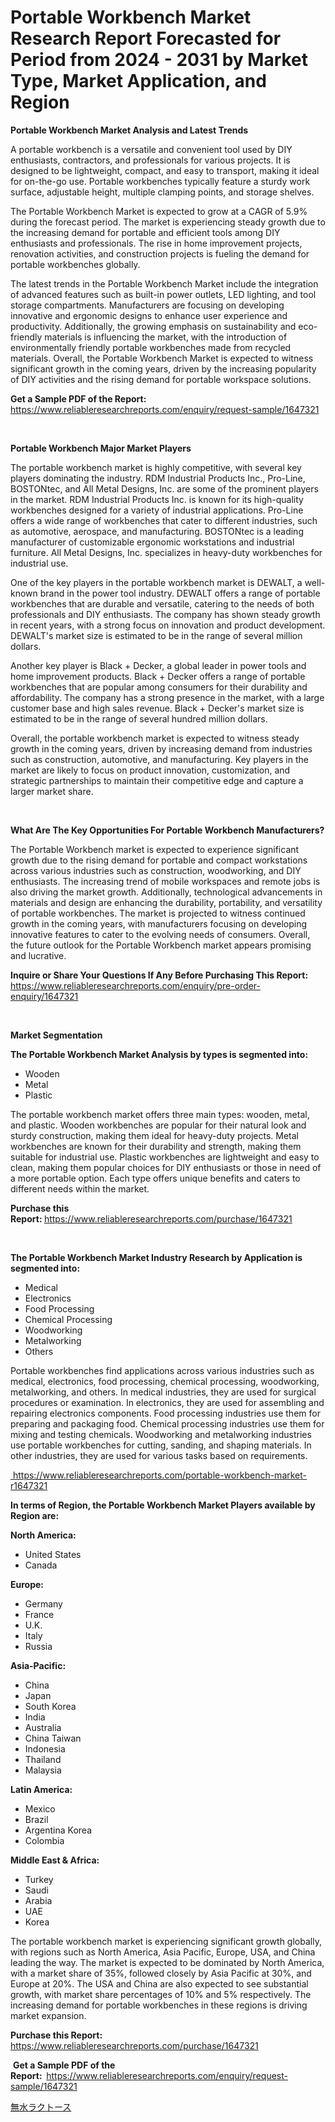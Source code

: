 <p><h1>Portable Workbench Market Research Report Forecasted for Period from 2024 -  2031 by Market Type, Market Application, and Region</h1></p><p><strong>Portable Workbench Market Analysis and Latest Trends</strong></p>
<p><p>A portable workbench is a versatile and convenient tool used by DIY enthusiasts, contractors, and professionals for various projects. It is designed to be lightweight, compact, and easy to transport, making it ideal for on-the-go use. Portable workbenches typically feature a sturdy work surface, adjustable height, multiple clamping points, and storage shelves.</p><p>The Portable Workbench Market is expected to grow at a CAGR of 5.9% during the forecast period. The market is experiencing steady growth due to the increasing demand for portable and efficient tools among DIY enthusiasts and professionals. The rise in home improvement projects, renovation activities, and construction projects is fueling the demand for portable workbenches globally.</p><p>The latest trends in the Portable Workbench Market include the integration of advanced features such as built-in power outlets, LED lighting, and tool storage compartments. Manufacturers are focusing on developing innovative and ergonomic designs to enhance user experience and productivity. Additionally, the growing emphasis on sustainability and eco-friendly materials is influencing the market, with the introduction of environmentally friendly portable workbenches made from recycled materials. Overall, the Portable Workbench Market is expected to witness significant growth in the coming years, driven by the increasing popularity of DIY activities and the rising demand for portable workspace solutions.</p></p>
<p><strong>Get a Sample PDF of the Report:&nbsp;</strong> <a href="https://www.reliableresearchreports.com/enquiry/request-sample/1647321">https://www.reliableresearchreports.com/enquiry/request-sample/1647321</a></p>
<p>&nbsp;</p>
<p><strong>Portable Workbench Major Market Players</strong></p>
<p><p>The portable workbench market is highly competitive, with several key players dominating the industry. RDM Industrial Products Inc., Pro-Line, BOSTONtec, and All Metal Designs, Inc. are some of the prominent players in the market. RDM Industrial Products Inc. is known for its high-quality workbenches designed for a variety of industrial applications. Pro-Line offers a wide range of workbenches that cater to different industries, such as automotive, aerospace, and manufacturing. BOSTONtec is a leading manufacturer of customizable ergonomic workstations and industrial furniture. All Metal Designs, Inc. specializes in heavy-duty workbenches for industrial use.</p><p>One of the key players in the portable workbench market is DEWALT, a well-known brand in the power tool industry. DEWALT offers a range of portable workbenches that are durable and versatile, catering to the needs of both professionals and DIY enthusiasts. The company has shown steady growth in recent years, with a strong focus on innovation and product development. DEWALT's market size is estimated to be in the range of several million dollars.</p><p>Another key player is Black + Decker, a global leader in power tools and home improvement products. Black + Decker offers a range of portable workbenches that are popular among consumers for their durability and affordability. The company has a strong presence in the market, with a large customer base and high sales revenue. Black + Decker's market size is estimated to be in the range of several hundred million dollars.</p><p>Overall, the portable workbench market is expected to witness steady growth in the coming years, driven by increasing demand from industries such as construction, automotive, and manufacturing. Key players in the market are likely to focus on product innovation, customization, and strategic partnerships to maintain their competitive edge and capture a larger market share.</p></p>
<p>&nbsp;</p>
<p><strong>What Are The Key Opportunities For Portable Workbench Manufacturers?</strong></p>
<p><p>The Portable Workbench market is expected to experience significant growth due to the rising demand for portable and compact workstations across various industries such as construction, woodworking, and DIY enthusiasts. The increasing trend of mobile workspaces and remote jobs is also driving the market growth. Additionally, technological advancements in materials and design are enhancing the durability, portability, and versatility of portable workbenches. The market is projected to witness continued growth in the coming years, with manufacturers focusing on developing innovative features to cater to the evolving needs of consumers. Overall, the future outlook for the Portable Workbench market appears promising and lucrative.</p></p>
<p><strong>Inquire or Share Your Questions If Any Before Purchasing This Report:</strong> <a href="https://www.reliableresearchreports.com/enquiry/pre-order-enquiry/1647321">https://www.reliableresearchreports.com/enquiry/pre-order-enquiry/1647321</a></p>
<p>&nbsp;</p>
<p><strong>Market Segmentation</strong></p>
<p><strong>The Portable Workbench Market Analysis by types is segmented into:</strong></p>
<p><ul><li>Wooden</li><li>Metal</li><li>Plastic</li></ul></p>
<p><p>The portable workbench market offers three main types: wooden, metal, and plastic. Wooden workbenches are popular for their natural look and sturdy construction, making them ideal for heavy-duty projects. Metal workbenches are known for their durability and strength, making them suitable for industrial use. Plastic workbenches are lightweight and easy to clean, making them popular choices for DIY enthusiasts or those in need of a more portable option. Each type offers unique benefits and caters to different needs within the market.</p></p>
<p><strong>Purchase this Report:&nbsp;</strong><a href="https://www.reliableresearchreports.com/purchase/1647321">https://www.reliableresearchreports.com/purchase/1647321</a></p>
<p>&nbsp;</p>
<p><strong>The Portable Workbench Market Industry Research by Application is segmented into:</strong></p>
<p><ul><li>Medical</li><li>Electronics</li><li>Food Processing</li><li>Chemical Processing</li><li>Woodworking</li><li>Metalworking</li><li>Others</li></ul></p>
<p><p>Portable workbenches find applications across various industries such as medical, electronics, food processing, chemical processing, woodworking, metalworking, and others. In medical industries, they are used for surgical procedures or examination. In electronics, they are used for assembling and repairing electronics components. Food processing industries use them for preparing and packaging food. Chemical processing industries use them for mixing and testing chemicals. Woodworking and metalworking industries use portable workbenches for cutting, sanding, and shaping materials. In other industries, they are used for various tasks based on requirements.</p></p>
<p><a href="https://www.reliableresearchreports.com/portable-workbench-market-r1647321">&nbsp;https://www.reliableresearchreports.com/portable-workbench-market-r1647321</a></p>
<p><strong>In terms of Region, the Portable Workbench Market Players available by Region are:</strong></p>
<p>
    <p> <strong> North America: </strong>
        <ul>
            <li>United States</li>
            <li>Canada</li>
        </ul>
        </p> 
    <p> <strong> Europe: </strong>
        <ul>
            <li>Germany</li>
            <li>France</li>
            <li>U.K.</li>
            <li>Italy</li>
            <li>Russia</li>
        </ul>
        </p> 
    <p> <strong> Asia-Pacific: </strong>
        <ul>
            <li>China</li>
            <li>Japan</li>
            <li>South Korea</li>
            <li>India</li>
            <li>Australia</li>
            <li>China Taiwan</li>
            <li>Indonesia</li>
            <li>Thailand</li>
            <li>Malaysia</li>
        </ul>
        </p> 
    <p> <strong> Latin America: </strong>
        <ul>
            <li>Mexico</li>
            <li>Brazil</li>
            <li>Argentina Korea</li>
            <li>Colombia</li>
        </ul>
        </p> 
    <p> <strong> Middle East & Africa: </strong>
        <ul>
            <li>Turkey</li>
            <li>Saudi</li>
            <li>Arabia</li>
            <li>UAE</li>
            <li>Korea</li>
        </ul>
    </p>
    </p>
<p><p>The portable workbench market is experiencing significant growth globally, with regions such as North America, Asia Pacific, Europe, USA, and China leading the way. The market is expected to be dominated by North America, with a market share of 35%, followed closely by Asia Pacific at 30%, and Europe at 20%. The USA and China are also expected to see substantial growth, with market share percentages of 10% and 5% respectively. The increasing demand for portable workbenches in these regions is driving market expansion.</p></p>
<p><strong>Purchase this Report: </strong><a href="https://www.reliableresearchreports.com/purchase/1647321">https://www.reliableresearchreports.com/purchase/1647321</a></p>
<p>&nbsp;<strong>Get a Sample PDF of the Report:&nbsp;&nbsp;</strong><a href="https://www.reliableresearchreports.com/enquiry/request-sample/1647321">https://www.reliableresearchreports.com/enquiry/request-sample/1647321</a></p>
<p><strong></strong></p>
<p><p><a href="https://medium.com/@eugenethompson65/%E7%84%A1%E6%B0%B4%E4%B9%B3%E7%B3%96%E5%B8%82%E5%A0%B4%E3%81%AE%E3%82%B7%E3%82%A7%E3%82%A2%E3%81%AE%E9%80%B2%E5%8C%96%E3%81%A8%E5%B8%82%E5%A0%B4%E6%88%90%E9%95%B7%E3%83%88%E3%83%AC%E3%83%B3%E3%83%892024%E5%B9%B4%E3%81%8B%E3%82%892031%E5%B9%B4%E3%81%BE%E3%81%A7-7bf4833211b6">無水ラクトース</a></p></p>
